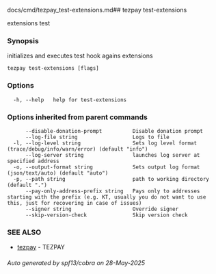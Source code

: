 docs/cmd/tezpay_test-extensions.md## tezpay test-extensions

extensions test

### Synopsis

initializes and executes test hook agains extensions

```
tezpay test-extensions [flags]
```

### Options

```
  -h, --help   help for test-extensions
```

### Options inherited from parent commands

```
      --disable-donation-prompt          Disable donation prompt
      --log-file string                  Logs to file
  -l, --log-level string                 Sets log level format (trace/debug/info/warn/error) (default "info")
      --log-server string                launches log server at specified address
  -o, --output-format string             Sets output log format (json/text/auto) (default "auto")
  -p, --path string                      path to working directory (default ".")
      --pay-only-address-prefix string   Pays only to addresses starting with the prefix (e.g. KT, usually you do not want to use this, just for recovering in case of issues)
      --signer string                    Override signer
      --skip-version-check               Skip version check
```

### SEE ALSO

* [tezpay](/tezpay/reference/cmd/tezpay)	 - TEZPAY

###### Auto generated by spf13/cobra on 28-May-2025
